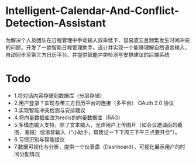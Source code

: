 # Intelligent-Calendar-And-Conflict-Detection-Assistant
为解决个人及团队在日程管理中手动输入效率低下、容易遗忘且频繁发生时间冲突的问题，开发了一款智能日程管理助手。设计并实现一个能够理解自然语言输入、自动同步至第三方日历平台、并提供智能冲突检测与安排建议的后端系统

# Todo
- 1.将对话内容存储到数据库（分层存储）
- 2.用户登录？实现与带三方日历平台的连接（多平台） OAuth 2.0 协议
- 3.实现智能冲突检测与安排建议
- 4.将向量数据库改为redis的向量数据库（RAG）
- 5.多模态输入支持，除了文本输入，允许用户上传图片（如会议邀请函的截图、海报）或语音输入（“小助手，帮我记一下下周三下午三点要开会”）。
- 6.习惯识别与智能提议
- 7.数据可视化与分析，提供一个仪表盘（Dashboard），可视化展示用户的时间分配情况
